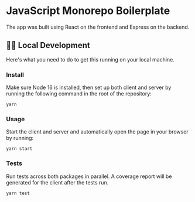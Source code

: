 # JavaScript Monorepo Boilerplate

The app was built using React on the frontend and Express on the backend.

## 🧑‍💻 Local Development

Here's what you need to do to get this running on your local machine.

### Install

Make sure Node 16 is installed, then set up both client and server by running the following command in the root of the repository:

```
yarn
```

### Usage

Start the client and server and automatically open the page in your browser by running:

```
yarn start
```

### Tests

Run tests across both packages in parallel. A coverage report will be generated for the client after the tests run.

```
yarn test
```
